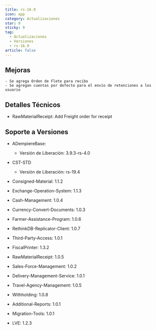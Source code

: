 ```yaml
---
title: rs-16.9
icon: app
category: Actualizaciones
star: 9
sticky: 9
tag:
  - Actualizaciones
  - Versiones
  - rs-16.9
article: false
---
```


## Mejoras

    - Se agrega Orden de Flete para recibo
    - Se agregan cuentas por defecto para el envío de retenciones a los usuario

## Detalles Técnicos

- RawMaterialReceipt: Add Freight order for receipt

## Soporte a Versiones

- ADempiereBase:
 
    - Versión de Liberación: 3.9.3-rs-4.0

- CST-STD
 
    - Versión de Liberación: rs-19.4

- Consigned-Material: 1.1.2
- Exchange-Operation-System: 1.1.3
- Cash-Management: 1.0.4
- Currency-Convert-Documents: 1.0.3
- Farmer-Assistance-Program: 1.0.6
- RethinkDB-Replicator-Client: 1.0.7
- Third-Party-Access: 1.0.1
- FiscalPrinter: 1.3.2
- RawMaterialReceipt: 1.0.5
- Sales-Force-Management: 1.0.2
- Delivery-Management-Service: 1.0.1
- Travel-Agency-Management: 1.0.5
- Withholding: 1.0.8
- Additional-Reports: 1.0.1
- Migration-Tools: 1.0.1
- LVE: 1.2.3
